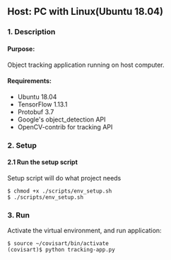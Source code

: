 ## Host: PC with Linux(Ubuntu 18.04)
### 1. Description
#### Purpose:
Object tracking application running on host computer.

#### Requirements:
* Ubuntu 18.04
* TensorFlow 1.13.1
* Protobuf 3.7
* Google's object_detection API
* OpenCV-contrib for tracking API

### 2. Setup
#### 2.1 Run the setup script

Setup script will do what project needs    
```
$ chmod +x ./scripts/env_setup.sh
$ ./scripts/env_setup.sh
```

### 3. Run
Activate the virtual environment, and run application:    
```
$ source ~/covisart/bin/activate
(covisart)$ python tracking-app.py
```
